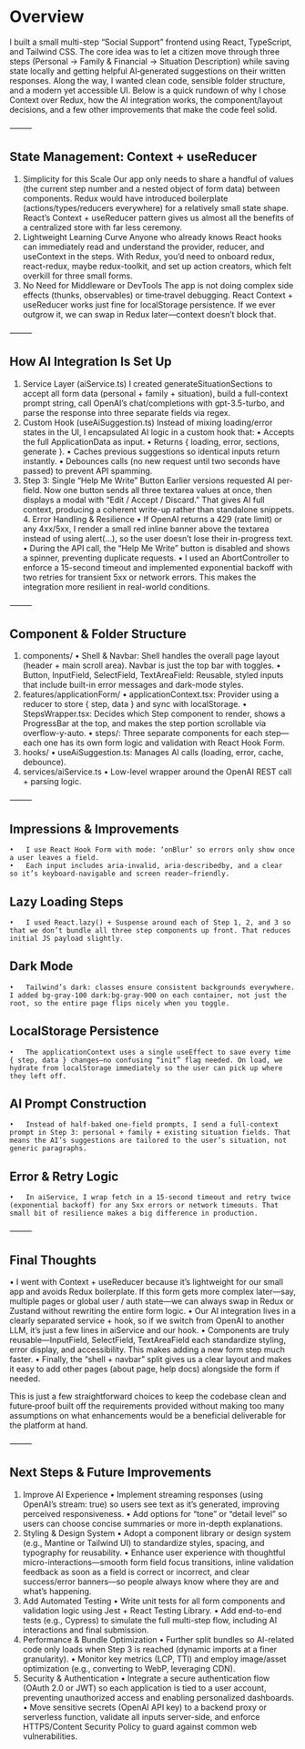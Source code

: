 # Overview

I built a small multi-step “Social Support” frontend using React, TypeScript, and Tailwind CSS. The core idea was to let a citizen move through three steps (Personal → Family & Financial → Situation Description) while saving state locally and getting helpful AI‐generated suggestions on their written responses. Along the way, I wanted clean code, sensible folder structure, and a modern yet accessible UI. Below is a quick rundown of why I chose Context over Redux, how the AI integration works, the component/layout decisions, and a few other improvements that make the code feel solid.

⸻

## State Management: Context + useReducer
1.	Simplicity for this Scale
Our app only needs to share a handful of values (the current step number and a nested object of form data) between components. Redux would have introduced boilerplate (actions/types/reducers everywhere) for a relatively small state shape. React’s Context + useReducer pattern gives us almost all the benefits of a centralized store with far less ceremony.
2.	Lightweight Learning Curve
Anyone who already knows React hooks can immediately read and understand the provider, reducer, and useContext in the steps. With Redux, you’d need to onboard redux, react-redux, maybe redux-toolkit, and set up action creators, which felt overkill for three small forms.
3.	No Need for Middleware or DevTools
The app is not doing complex side effects (thunks, observables) or time‐travel debugging. React Context + useReducer works just fine for localStorage persistence. If we ever outgrow it, we can swap in Redux later—context doesn’t block that.

⸻

## How AI Integration Is Set Up
1.	Service Layer (aiService.ts)
I created generateSituationSections to accept all form data (personal + family + situation), build a full-context prompt string, call OpenAI’s chat/completions with gpt-3.5-turbo, and parse the response into three separate fields via regex.
2.	Custom Hook (useAiSuggestion.ts)
Instead of mixing loading/error states in the UI, I encapsulated AI logic in a custom hook that:
	•	Accepts the full ApplicationData as input.
	•	Returns { loading, error, sections, generate }.
	•	Caches previous suggestions so identical inputs return instantly.
	•	Debounces calls (no new request until two seconds have passed) to prevent API spamming.
3.	Step 3: Single “Help Me Write” Button
Earlier versions requested AI per-field. Now one button sends all three textarea values at once, then displays a modal with “Edit / Accept / Discard.” That gives AI full context, producing a coherent write-up rather than standalone snippets.
	4.	Error Handling & Resilience
	•	If OpenAI returns a 429 (rate limit) or any 4xx/5xx, I render a small red inline banner above the textarea instead of using alert(…), so the user doesn’t lose their in-progress text.
	•	During the API call, the “Help Me Write” button is disabled and shows a spinner, preventing duplicate requests.
	•	I used an AbortController to enforce a 15-second timeout and implemented exponential backoff with two retries for transient 5xx or network errors. This makes the integration more resilient in real-world conditions.

⸻

## Component & Folder Structure
1.	components/
	•	Shell & Navbar: Shell handles the overall page layout (header + main scroll area). Navbar is just the top bar with toggles.
	•	Button, InputField, SelectField, TextAreaField: Reusable, styled inputs that include built-in error messages and dark-mode styles.
2.	features/applicationForm/
	•	applicationContext.tsx: Provider using a reducer to store { step, data } and sync with localStorage.
	•	StepsWrapper.tsx: Decides which Step component to render, shows a ProgressBar at the top, and makes the step portion scrollable via overflow-y-auto.
	•	steps/: Three separate components for each step—each one has its own form logic and validation with React Hook Form.
3.	hooks/
	•	useAiSuggestion.ts: Manages AI calls (loading, error, cache, debounce).
4.	services/aiService.ts
	•	Low-level wrapper around the OpenAI REST call + parsing logic.

⸻

## Impressions & Improvements
	•	I use React Hook Form with mode: ‘onBlur’ so errors only show once a user leaves a field.
	•	Each input includes aria-invalid, aria-describedby, and a clear  so it’s keyboard-navigable and screen reader–friendly.

## Lazy Loading Steps
	•	I used React.lazy() + Suspense around each of Step 1, 2, and 3 so that we don’t bundle all three step components up front. That reduces initial JS payload slightly.

## Dark Mode
	•	Tailwind’s dark: classes ensure consistent backgrounds everywhere. I added bg-gray-100 dark:bg-gray-900 on each container, not just the root, so the entire page flips nicely when you toggle.

## LocalStorage Persistence
	•	The applicationContext uses a single useEffect to save every time { step, data } changes—no confusing “init” flag needed. On load, we hydrate from localStorage immediately so the user can pick up where they left off.

## AI Prompt Construction
	•	Instead of half-baked one-field prompts, I send a full-context prompt in Step 3: personal + family + existing situation fields. That means the AI’s suggestions are tailored to the user’s situation, not generic paragraphs.

## Error & Retry Logic
	•	In aiService, I wrap fetch in a 15-second timeout and retry twice (exponential backoff) for any 5xx errors or network timeouts. That small bit of resilience makes a big difference in production.

⸻

## Final Thoughts
• I went with Context + useReducer because it’s lightweight for our small app and avoids Redux boilerplate. If this form gets more complex later—say, multiple pages or global user / auth state—we can always swap in Redux or Zustand without rewriting the entire form logic.
•	Our AI integration lives in a clearly separated service + hook, so if we switch from OpenAI to another LLM, it’s just a few lines in aiService and our hook.
•	Components are truly reusable—InputField, SelectField, TextAreaField each standardize styling, error display, and accessibility. This makes adding a new form step much faster.
•	Finally, the “shell + navbar” split gives us a clear layout and makes it easy to add other pages (about page, help docs) alongside the form if needed.

This is just a few straightforward choices to keep the codebase clean and future‐proof built off the requirements provided without making too many assumptions on what enhancements would be a beneficial deliverable for the platform at hand.

⸻

## Next Steps & Future Improvements
1.	Improve AI Experience
	•	Implement streaming responses (using OpenAI’s stream: true) so users see text as it’s generated, improving perceived responsiveness.
	•	Add options for “tone” or “detail level” so users can choose concise summaries or more in-depth explanations.
2.	Styling & Design System
	•	Adopt a component library or design system (e.g., Mantine or Tailwind UI) to standardize styles, spacing, and typography for reusability.
	•	Enhance user experience with thoughtful micro-interactions—smooth form field focus transitions, inline validation feedback as soon as a field is correct or incorrect, and clear success/error banners—so people always know where they are and what’s happening.
3.	Add Automated Testing
	•	Write unit tests for all form components and validation logic using Jest + React Testing Library.
	•	Add end-to-end tests (e.g., Cypress) to simulate the full multi-step flow, including AI interactions and final submission.
4.	Performance & Bundle Optimization
	•	Further split bundles so AI-related code only loads when Step 3 is reached (dynamic imports at a finer granularity).
	•	Monitor key metrics (LCP, TTI) and employ image/asset optimization (e.g., converting to WebP, leveraging CDN).
5.	Security & Authentication
	•	Integrate a secure authentication flow (OAuth 2.0 or JWT) so each application is tied to a user account, preventing unauthorized access and enabling personalized dashboards.
	•	Move sensitive secrets (OpenAI API key) to a backend proxy or serverless function, validate all inputs server-side, and enforce HTTPS/Content Security Policy to guard against common web vulnerabilities.